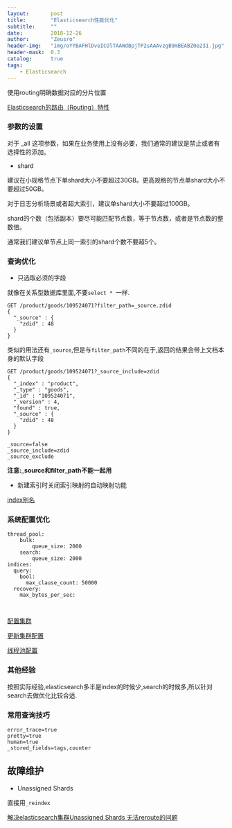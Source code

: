```yaml
---
layout:       post
title:        "Elasticsearch性能优化"
subtitle:     ""
date:         2018-12-26
author:       "Zeusro"
header-img:   "img/oYYBAFHlDveICOlTAAWdBpjTP2sAAAvzgB9mBEABZ0e231.jpg"
header-mask:  0.3
catalog:      true
tags:
    - Elasticsearch
---
```




使用routing明确数据对应的分片位置

[Elasticsearch的路由（Routing）特性](https://blog.csdn.net/cnweike/article/details/38531997)

### 参数的设置

对于 _all 这项参数，如果在业务使用上没有必要，我们通常的建议是禁止或者有选择性的添加。

- shard

建议在小规格节点下单shard大小不要超过30GB。更高规格的节点单shard大小不要超过50GB。

对于日志分析场景或者超大索引，建议单shard大小不要超过100GB。

shard的个数（包括副本）要尽可能匹配节点数，等于节点数，或者是节点数的整数倍。

通常我们建议单节点上同一索引的shard个数不要超5个。



### 查询优化

- 只选取必须的字段

就像在关系型数据库里面,不要`select * `一样.

```    
GET /product/goods/109524071?filter_path=_source.zdid
{
  "_source" : {
    "zdid" : 48
  }
}
```

类似的用法还有`_source`,但是与`filter_path`不同的在于,返回的结果会带上文档本身的默认字段

```
GET /product/goods/109524071?_source_include=zdid
{
  "_index" : "product",
  "_type" : "goods",
  "_id" : "109524071",
  "_version" : 4,
  "found" : true,
  "_source" : {
    "zdid" : 48
  }
}
````

```
_source=false
_source_include=zdid
_source_exclude
```

**注意:_source和filter_path不能一起用**

- 新建索引时关闭索引映射的自动映射功能

[index别名](https://www.elastic.co/guide/en/elasticsearch/reference/5.5/indices-aliases.html)



### 系统配置优化


```YML
thread_pool:
    bulk:
        queue_size: 2000
    search:
        queue_size: 2000
indices:
  query:
    bool:
      max_clause_count: 50000
  recovery:
    max_bytes_per_sec:

        
```        

[配置集群](https://www.elastic.co/guide/en/elasticsearch/reference/current/settings.html)

[更新集群配置](https://www.elastic.co/guide/en/elasticsearch/reference/current/cluster-update-settings.html)

[线程池配置](https://www.elastic.co/guide/en/elasticsearch/reference/6.5/modules-threadpool.html)


### 其他经验

按照实际经验,elasticsearch多半是index的时候少,search的时候多,所以针对search去做优化比较合适.

### 常用查询技巧

```
error_trace=true
pretty=true
human=true
_stored_fields=tags,counter
```

## 故障维护

- Unassigned Shards

直接用`_reindex`

[解决elasticsearch集群Unassigned Shards 无法reroute的问题](https://www.jianshu.com/p/542ed5a5bdfc)
